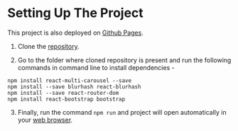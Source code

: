 # Setting Up The Project

This project is also deployed on [Github Pages](https://surbhigoel191.github.io/react-webpage/).

1. Clone the [repository](https://github.com/surbhigoel191/react-webpage).

2. Go to the folder where cloned repository is present and run the following commands in command line to install dependencies -
```
npm install react-multi-carousel --save
npm install --save blurhash react-blurhash
npm install --save react-router-dom
npm install react-bootstrap bootstrap
```

3. Finally, run the command `npm run` and project will open automatically in your [web browser](http://localhost:3000/react-webpage/).
